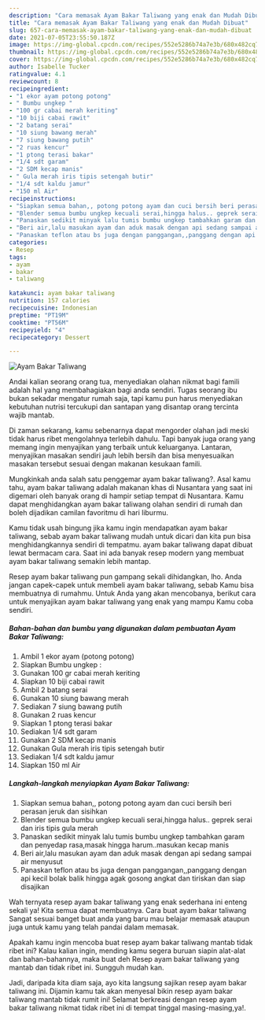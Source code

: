 ```yaml
---
description: "Cara memasak Ayam Bakar Taliwang yang enak dan Mudah Dibuat"
title: "Cara memasak Ayam Bakar Taliwang yang enak dan Mudah Dibuat"
slug: 657-cara-memasak-ayam-bakar-taliwang-yang-enak-dan-mudah-dibuat
date: 2021-07-05T23:55:50.187Z
image: https://img-global.cpcdn.com/recipes/552e5286b74a7e3b/680x482cq70/ayam-bakar-taliwang-foto-resep-utama.jpg
thumbnail: https://img-global.cpcdn.com/recipes/552e5286b74a7e3b/680x482cq70/ayam-bakar-taliwang-foto-resep-utama.jpg
cover: https://img-global.cpcdn.com/recipes/552e5286b74a7e3b/680x482cq70/ayam-bakar-taliwang-foto-resep-utama.jpg
author: Isabelle Tucker
ratingvalue: 4.1
reviewcount: 8
recipeingredient:
- "1 ekor ayam potong potong"
- " Bumbu ungkep "
- "100 gr cabai merah keriting"
- "10 biji cabai rawit"
- "2 batang serai"
- "10 siung bawang merah"
- "7 siung bawang putih"
- "2 ruas kencur"
- "1 ptong terasi bakar"
- "1/4 sdt garam"
- "2 SDM kecap manis"
- " Gula merah iris tipis setengah butir"
- "1/4 sdt kaldu jamur"
- "150 ml Air"
recipeinstructions:
- "Siapkan semua bahan,, potong potong ayam dan cuci bersih beri perasan jeruk dan sisihkan"
- "Blender semua bumbu ungkep kecuali serai,hingga halus.. geprek serai dan iris tipis gula merah"
- "Panaskan sedikit minyak lalu tumis bumbu ungkep tambahkan garam dan penyedap rasa,masak hingga harum..masukan kecap manis"
- "Beri air,lalu masukan ayam dan aduk masak dengan api sedang sampai air menyusut"
- "Panaskan teflon atau bs juga dengan panggangan,,panggang dengan api kecil bolak balik hingga agak gosong angkat dan tiriskan dan siap disajikan"
categories:
- Resep
tags:
- ayam
- bakar
- taliwang

katakunci: ayam bakar taliwang 
nutrition: 157 calories
recipecuisine: Indonesian
preptime: "PT19M"
cooktime: "PT56M"
recipeyield: "4"
recipecategory: Dessert

---
```



![Ayam Bakar Taliwang](https://img-global.cpcdn.com/recipes/552e5286b74a7e3b/680x482cq70/ayam-bakar-taliwang-foto-resep-utama.jpg)

Andai kalian seorang orang tua, menyediakan olahan nikmat bagi famili adalah hal yang membahagiakan bagi anda sendiri. Tugas seorang ibu bukan sekadar mengatur rumah saja, tapi kamu pun harus menyediakan kebutuhan nutrisi tercukupi dan santapan yang disantap orang tercinta wajib mantab.

Di zaman  sekarang, kamu sebenarnya dapat mengorder olahan jadi meski tidak harus ribet mengolahnya terlebih dahulu. Tapi banyak juga orang yang memang ingin menyajikan yang terbaik untuk keluarganya. Lantaran, menyajikan masakan sendiri jauh lebih bersih dan bisa menyesuaikan masakan tersebut sesuai dengan makanan kesukaan famili. 



Mungkinkah anda salah satu penggemar ayam bakar taliwang?. Asal kamu tahu, ayam bakar taliwang adalah makanan khas di Nusantara yang saat ini digemari oleh banyak orang di hampir setiap tempat di Nusantara. Kamu dapat menghidangkan ayam bakar taliwang olahan sendiri di rumah dan boleh dijadikan camilan favoritmu di hari liburmu.

Kamu tidak usah bingung jika kamu ingin mendapatkan ayam bakar taliwang, sebab ayam bakar taliwang mudah untuk dicari dan kita pun bisa menghidangkannya sendiri di tempatmu. ayam bakar taliwang dapat dibuat lewat bermacam cara. Saat ini ada banyak resep modern yang membuat ayam bakar taliwang semakin lebih mantap.

Resep ayam bakar taliwang pun gampang sekali dihidangkan, lho. Anda jangan capek-capek untuk membeli ayam bakar taliwang, sebab Kamu bisa membuatnya di rumahmu. Untuk Anda yang akan mencobanya, berikut cara untuk menyajikan ayam bakar taliwang yang enak yang mampu Kamu coba sendiri.

<!--inarticleads1-->

##### Bahan-bahan dan bumbu yang digunakan dalam pembuatan Ayam Bakar Taliwang:

1. Ambil 1 ekor ayam (potong potong)
1. Siapkan  Bumbu ungkep :
1. Gunakan 100 gr cabai merah keriting
1. Siapkan 10 biji cabai rawit
1. Ambil 2 batang serai
1. Gunakan 10 siung bawang merah
1. Sediakan 7 siung bawang putih
1. Gunakan 2 ruas kencur
1. Siapkan 1 ptong terasi bakar
1. Sediakan 1/4 sdt garam
1. Gunakan 2 SDM kecap manis
1. Gunakan  Gula merah iris tipis setengah butir
1. Sediakan 1/4 sdt kaldu jamur
1. Siapkan 150 ml Air




<!--inarticleads2-->

##### Langkah-langkah menyiapkan Ayam Bakar Taliwang:

1. Siapkan semua bahan,, potong potong ayam dan cuci bersih beri perasan jeruk dan sisihkan
1. Blender semua bumbu ungkep kecuali serai,hingga halus.. geprek serai dan iris tipis gula merah
1. Panaskan sedikit minyak lalu tumis bumbu ungkep tambahkan garam dan penyedap rasa,masak hingga harum..masukan kecap manis
1. Beri air,lalu masukan ayam dan aduk masak dengan api sedang sampai air menyusut
1. Panaskan teflon atau bs juga dengan panggangan,,panggang dengan api kecil bolak balik hingga agak gosong angkat dan tiriskan dan siap disajikan




Wah ternyata resep ayam bakar taliwang yang enak sederhana ini enteng sekali ya! Kita semua dapat membuatnya. Cara buat ayam bakar taliwang Sangat sesuai banget buat anda yang baru mau belajar memasak ataupun juga untuk kamu yang telah pandai dalam memasak.

Apakah kamu ingin mencoba buat resep ayam bakar taliwang mantab tidak ribet ini? Kalau kalian ingin, mending kamu segera buruan siapin alat-alat dan bahan-bahannya, maka buat deh Resep ayam bakar taliwang yang mantab dan tidak ribet ini. Sungguh mudah kan. 

Jadi, daripada kita diam saja, ayo kita langsung sajikan resep ayam bakar taliwang ini. Dijamin kamu tak akan menyesal bikin resep ayam bakar taliwang mantab tidak rumit ini! Selamat berkreasi dengan resep ayam bakar taliwang nikmat tidak ribet ini di tempat tinggal masing-masing,ya!.

